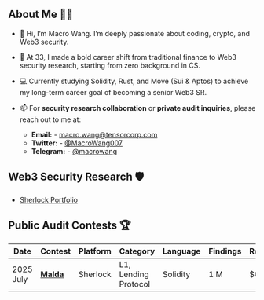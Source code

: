## About Me 🕵️‍♂️
- 👋 Hi, I’m Macro Wang. I’m deeply passionate about coding, crypto, and Web3 security.
- 🌱 At 33, I made a bold career shift from traditional finance to Web3 security research, starting from zero background in CS.
- 💻 Currently studying Solidity, Rust, and Move (Sui & Aptos) to achieve my long-term career goal of becoming a senior Web3 SR.
- 📫 For **security research collaboration** or **private audit inquiries**, please reach out to me at:
  
    - **Email:**  - macro.wang@tensorcorp.com
    - **Twitter:** - [@MacroWang007](https://x.com/MacroWang007) 
    - **Telegram:**  - [@macrowang](https://t.me/macrowang) 

## Web3 Security Research 🛡️
 
 * [Sherlock Portfolio](https://audits.sherlock.xyz/watson/MacroWang)


## Public Audit Contests 🏆
| **Date**   | **Contest**                                         | **Platform** | **Category** | **Language** | **Findings** | **Result**   | **Rank**  |
|------------|-----------------------------------------------------|--------------|--------------|--------------|--------------|--------------|-----------|
| 2025 July   | [**Malda**](https://audits.sherlock.xyz/contests/1029)| Sherlock  | L1, Lending Protocol | Solidity |   1 M    |  $0.2  |    -    |


<!---
MacroWang001/MacroWang001 is a ✨ special ✨ repository because its `README.md` (this file) appears on your GitHub profile.
You can click the Preview link to take a look at your changes.
--->
